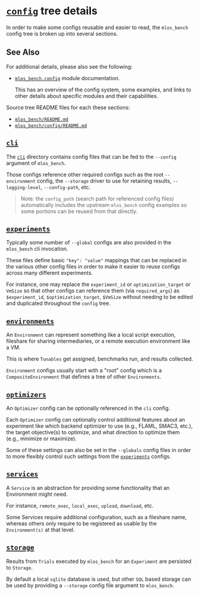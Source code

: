 # [`config`](./) tree details

In order to make some configs reusable and easier to read, the `mlos_bench` config tree is broken up into several sections.

## See Also

For additional details, please also see the following:

- [`mlos_bench.config`](https://microsoft.github.io/MLOS/autoapi/mlos_bench/config/index.html) module documentation.

  This has an overview of the config system, some examples, and links to other details about specific modules and their capabilities.

Source tree README files for each these sections:

- [`mlos_bench/README.md`](https://github.com/microsoft/MLOS/tree/main/mlos_bench/README.md)
- [`mlos_bench/config/README.md`](https://github.com/microsoft/MLOS/tree/main/mlos_bench/mlos_bench/config/README.md)

## [`cli`](./cli/)

The [`cli`](./cli/) directory contains config files that can be fed to the `--config` argument of `mlos_bench`.

Those configs reference other required configs such as the root `--environment` config, the `--storage` driver to use for retaining results, `--logging-level`, `--config-path`, etc.

> Note: the `config_path` (search path for referenced config files) automatically includes the upstream `mlos_bench` config examples so some portions can be reused from that directly.

## [`experiments`](./experiments/)

Typically some number of `--global` configs are also provided in the `mlos_bench` cli invocation.

These files define basic `"key": "value"` mappings that can be replaced in the various other config files in order to make it easier to reuse configs across many different experiments.

For instance, one may replace the `experiment_id` or `optimization_target` or `VmSize` so that other configs can reference them (via `required_args`) as `$experiment_id`, `$optimization_target`, `$VmSize` without needing to be edited and duplicated throughout the `config` tree.

## [`environments`](./environments/)

An `Environment` can represent something like a local script execution, fileshare for sharing intermediaries, or a remote execution environment like a VM.

This is where `Tunables` get assigned, benchmarks run, and results collected.

`Environment` configs usually start with a "root" config which is a `CompositeEnvironment` that defines a tree of other `Environments`.

## [`optimizers`](./optimizers/)

An `Optimizer` config can be optionally referenced in the `cli` config.

Each `Optimizer` config can optionally control additional features about an experiment like which backend optimizer to use (e.g., FLAML, SMAC3, etc.), the target objective(s) to optimize, and what direction to optimize them (e.g., minimize or maximize).

Some of these settings can also be set in the `--globals` config files in order to more flexibly control such settings from the [`experiments`](./experiments/) configs.

## [`services`](./services/)

A `Service` is an abstraction for providing some functionality that an Environment might need.

For instance, `remote_exec`, `local_exec`, `upload`, `download`, etc.

Some Services require additional configuration, such as a fileshare name, whereas others only require to be registered as usable by the `Environment(s)` at that level.

## [`storage`](./storage/)

Results from `Trials` executed by `mlos_bench` for an `Experiment` are persisted to `Storage`.

By default a local `sqlite` database is used, but other `SQL` based storage can be used by providing a `--storage` config file argument to `mlos_bench`.
